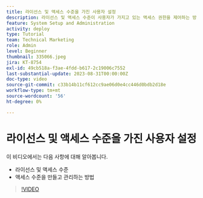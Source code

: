 ```yaml
---
title: 라이선스 및 액세스 수준을 가진 사용자 설정
description: 라이선스 및 액세스 수준이 사용자가 가지고 있는 액세스 권한을 제어하는 방법에 대해 알아봅니다. 시스템에서 작업 역할이 어떻게 사용되는지 알아봅니다.
feature: System Setup and Administration
activity: deploy
type: Tutorial
team: Technical Marketing
role: Admin
level: Beginner
thumbnail: 335066.jpeg
jira: KT-8754
exl-id: 49cb518a-f3ae-4fdd-b617-2c19006c7552
last-substantial-update: 2023-08-31T00:00:00Z
doc-type: video
source-git-commit: c33b14b11cf612cc9ae06d0e4cc446d0bdb2d18e
workflow-type: tm+mt
source-wordcount: '56'
ht-degree: 0%

---
```


# 라이선스 및 액세스 수준을 가진 사용자 설정

이 비디오에서는 다음 사항에 대해 알아봅니다.

* 라이선스 및 액세스 수준
* 액세스 수준을 만들고 관리하는 방법

>[!VIDEO](https://video.tv.adobe.com/v/335066/?quality=12&learn=on)
